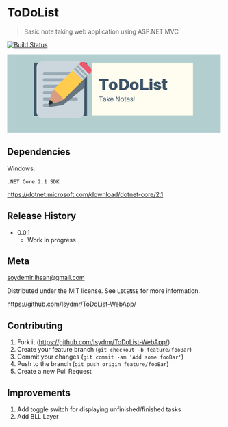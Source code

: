 # ToDoList
> Basic note taking web application using ASP.NET MVC 

 [![Build Status](https://travis-ci.org/dwyl/esta.svg?branch=master)](https://travis-ci.org/dwyl/esta)
 
![](logo.png)

## Dependencies

Windows:

```
.NET Core 2.1 SDK 
```
https://dotnet.microsoft.com/download/dotnet-core/2.1


## Release History

* 0.0.1
    * Work in progress

## Meta

soydemir.ihsan@gmail.com

Distributed under the MIT license. See ``LICENSE`` for more information.

[<https://github.com/Isydmr/ToDoList-WebApp/>](https://github.com/Isydmr/)

## Contributing

1. Fork it (<https://github.com/Isydmr/ToDoList-WebApp/>)
2. Create your feature branch (`git checkout -b feature/fooBar`)
3. Commit your changes (`git commit -am 'Add some fooBar'`)
4. Push to the branch (`git push origin feature/fooBar`)
5. Create a new Pull Request

## Improvements

1. Add toggle switch for displaying unfinished/finished tasks
2. Add BLL Layer 
